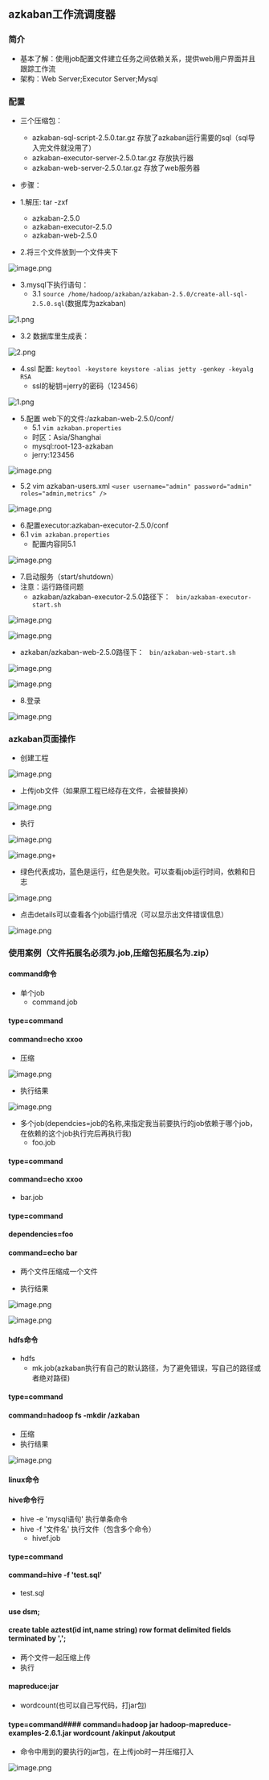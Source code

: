 ## azkaban工作流调度器

### 简介 
* 基本了解：使用job配置文件建立任务之间依赖关系，提供web用户界面并且跟踪工作流
* 架构：Web Server;Executor Server;Mysql
### 配置 
* 三个压缩包：
  * azkaban-sql-script-2.5.0.tar.gz   存放了azkaban运行需要的sql（sql导入完文件就没用了）
  * azkaban-executor-server-2.5.0.tar.gz 存放执行器
  * azkaban-web-server-2.5.0.tar.gz 存放了web服务器

* 步骤：
* 1.解压: tar -zxf 
   * azkaban-2.5.0
   * azkaban-executor-2.5.0
   * azkaban-web-2.5.0
* 2.将三个文件放到一个文件夹下

 ![image.png](https://upload-images.jianshu.io/upload_images/14466577-393430c49e1f3a09.png?imageMogr2/auto-orient/strip%7CimageView2/2/w/1240)

* 3.mysql下执行语句：
   * 3.1 `source /home/hadoop/azkaban/azkaban-2.5.0/create-all-sql-2.5.0.sql`(数据库为azkaban)

 ![1.png](https://upload-images.jianshu.io/upload_images/14465950-147874b28ef63e80.png?imageMogr2/auto-orient/strip%7CimageView2/2/w/1240)
  
   * 3.2 数据库里生成表：
  
 ![2.png](https://upload-images.jianshu.io/upload_images/14465950-e858e16797a25f42.png?imageMogr2/auto-orient/strip%7CimageView2/2/w/1240)

* 4.ssl 配置:
`keytool -keystore keystore -alias jetty -genkey -keyalg RSA`
  * ssl的秘钥=jerry的密码（123456）
 
 ![1.png](https://upload-images.jianshu.io/upload_images/14465950-0f326339302f4333.png?imageMogr2/auto-orient/strip%7CimageView2/2/w/1240)

* 5.配置 web下的文件:/azkaban-web-2.5.0/conf/
   * 5.1 
`vim azkaban.properties`
   * 时区：Asia/Shanghai
   * mysql:root-123-azkaban
   * jerry:123456
 
 ![image.png](https://upload-images.jianshu.io/upload_images/14466577-a98c1a0c59bae5c8.png?imageMogr2/auto-orient/strip%7CimageView2/2/w/1240)

  * 5.2 vim azkaban-users.xml
`<user username="admin" password="admin" roles="admin,metrics" />`
 
 ![image.png](https://upload-images.jianshu.io/upload_images/14466577-b868f85d39739c9e.png?imageMogr2/auto-orient/strip%7CimageView2/2/w/1240)
  
* 6.配置executor:azkaban-executor-2.5.0/conf
 * 6.1
`vim azkaban.properties`
   * 配置内容同5.1
 
 ![image.png](https://upload-images.jianshu.io/upload_images/14466577-bd6a068b5b03814f.png?imageMogr2/auto-orient/strip%7CimageView2/2/w/1240)

* 7.启动服务（start/shutdown）
 * 注意：运行路径问题
      * azkaban/azkaban-executor-2.5.0路径下：
` bin/azkaban-executor-start.sh`
 
 ![image.png](https://upload-images.jianshu.io/upload_images/14466577-a4819c13c27b1f52.png?imageMogr2/auto-orient/strip%7CimageView2/2/w/1240)
  
 ![image.png](https://upload-images.jianshu.io/upload_images/14466577-8c72e32fceda9bc8.png?imageMogr2/auto-orient/strip%7CimageView2/2/w/1240)
  
 * azkaban/azkaban-web-2.5.0路径下：
` bin/azkaban-web-start.sh`
  
 ![image.png](https://upload-images.jianshu.io/upload_images/14466577-104790922d686c78.png?imageMogr2/auto-orient/strip%7CimageView2/2/w/1240)
  
 ![image.png](https://upload-images.jianshu.io/upload_images/14466577-fdc4f5d7e81bc87b.png?imageMogr2/auto-orient/strip%7CimageView2/2/w/1240)


* 8.登录

 ![image.png](https://upload-images.jianshu.io/upload_images/14466577-98edbbf1ab966998.png?imageMogr2/auto-orient/strip%7CimageView2/2/w/1240)

### azkaban页面操作
* 创建工程

 ![image.png](https://upload-images.jianshu.io/upload_images/14466577-555361e2bd7892d9.png?imageMogr2/auto-orient/strip%7CimageView2/2/w/1240)


* 上传job文件（如果原工程已经存在文件，会被替换掉）

 ![image.png](https://upload-images.jianshu.io/upload_images/14466577-83b726b58c74d3ba.png?imageMogr2/auto-orient/strip%7CimageView2/2/w/1240)


* 执行

 ![image.png](https://upload-images.jianshu.io/upload_images/14466577-d3fc572548892098.png?imageMogr2/auto-orient/strip%7CimageView2/2/w/1240)

 ![image.png](https://upload-images.jianshu.io/upload_images/14466577-7fcf0e33204d3032.png?imageMogr2/auto-orient/strip%7CimageView2/2/w/1240)+

 * 绿色代表成功，蓝色是运行，红色是失败。可以查看job运行时间，依赖和日志
 
![image.png](https://upload-images.jianshu.io/upload_images/14466577-e79a740c9d25d8d9.png?imageMogr2/auto-orient/strip%7CimageView2/2/w/1240)


 * 点击details可以查看各个job运行情况（可以显示出文件错误信息）
 
![image.png](https://upload-images.jianshu.io/upload_images/14466577-fafec7f716c20b43.png?imageMogr2/auto-orient/strip%7CimageView2/2/w/1240)

### 使用案例（文件拓展名必须为.job,压缩包拓展名为.zip）
#### command命令
* 单个job
  * command.job
#### type=command
#### command=echo xxoo
  * 压缩
 
 ![image.png](https://upload-images.jianshu.io/upload_images/14466577-1d4d49ea28a6519e.png?imageMogr2/auto-orient/strip%7CimageView2/2/w/1240)

  * 执行结果

![image.png](https://upload-images.jianshu.io/upload_images/14466577-c9507b9cb5e885d5.png?imageMogr2/auto-orient/strip%7CimageView2/2/w/1240)

* 多个job(dependcies=job的名称,来指定我当前要执行的job依赖于哪个job，在依赖的这个job执行完后再执行我)
  * foo.job
#### type=command
#### command=echo xxoo
  * bar.job 
#### type=command
#### dependencies=foo
#### command=echo bar 
 
  * 两个文件压缩成一个文件

  * 执行结果
 
  ![image.png](https://upload-images.jianshu.io/upload_images/14466577-aeb2957deef9339f.png?imageMogr2/auto-orient/strip%7CimageView2/2/w/1240)
 
  ![image.png](https://upload-images.jianshu.io/upload_images/14466577-c40fb1bcac305f45.png?imageMogr2/auto-orient/strip%7CimageView2/2/w/1240)

 #### hdfs命令
 * hdfs
   * mk.job(azkaban执行有自己的默认路径，为了避免错误，写自己的路径或者绝对路径)
#### type=command
#### command=hadoop fs -mkdir /azkaban
   * 压缩
   * 执行结果
  
   ![image.png](https://upload-images.jianshu.io/upload_images/14466577-e039ada8fc585de7.png?imageMogr2/auto-orient/strip%7CimageView2/2/w/1240)
 
 #### linux命令
 
 #### hive命令行
 * hive -e 'mysql语句' 执行单条命令
 * hive -f '文件名' 执行文件（包含多个命令）
   * hivef.job
#### type=command
#### command=hive -f 'test.sql'
   * test.sql
#### use dsm;
#### create table aztest(id int,name string) row format delimited fields terminated by ',';
   * 两个文件一起压缩上传
   * 执行
 #### mapreduce:jar
 * wordcount(也可以自己写代码，打jar包)
#### type=command#### command=hadoop jar hadoop-mapreduce-examples-2.6.1.jar wordcount /akinput /akoutput
 
 * 命令中用到的要执行的jar包，在上传job时一并压缩打入
 
 ![image.png](https://upload-images.jianshu.io/upload_images/14466577-7c8a0f4facf283c9.png?imageMogr2/auto-orient/strip%7CimageView2/2/w/1240)
 
 
 


  
  
 
 
 
 
 




 

 

 

 



 
 

